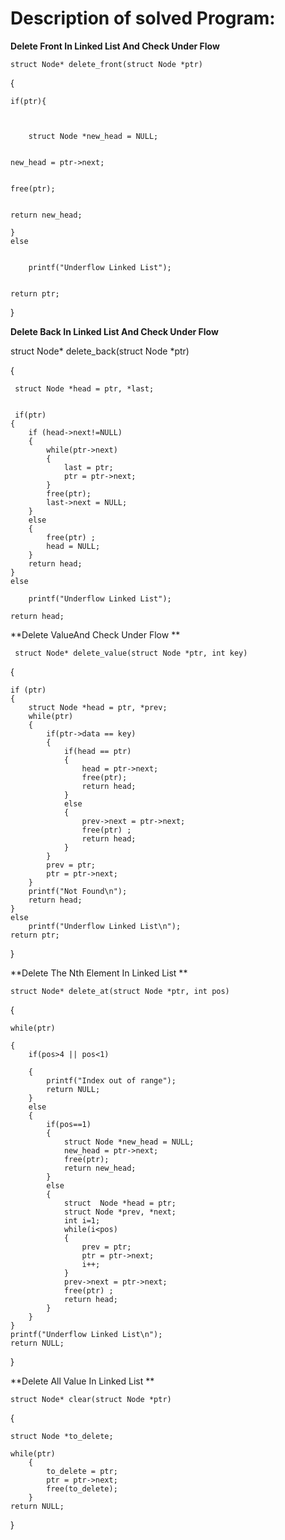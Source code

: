 
# Description of solved Program:





**Delete Front In Linked List And Check Under Flow**








    struct Node* delete_front(struct Node *ptr)

{

    if(ptr){
    
    
    
        struct Node *new_head = NULL;
        
        
    new_head = ptr->next;
    
    
    free(ptr);
    
    
    return new_head;
    
    }
    else
    
    
        printf("Underflow Linked List");
        
        
    return ptr;
}





**Delete Back  In Linked List And Check Under Flow**



struct Node* delete_back(struct Node *ptr)


{
   
   
   
     struct Node *head = ptr, *last;
    
    
     if(ptr)
    {
        if (head->next!=NULL)
        {
            while(ptr->next)
            {
                last = ptr;
                ptr = ptr->next;
            }
            free(ptr);
            last->next = NULL;
        }
        else
        {
            free(ptr) ;
            head = NULL;
        }
        return head;
    }
    else
    
        printf("Underflow Linked List");
        
    return head;
    
    
    
    
    
    
    
    
 **Delete ValueAnd Check Under Flow **
   
   
   
     struct Node* delete_value(struct Node *ptr, int key)
   
{

    if (ptr)
    {
        struct Node *head = ptr, *prev;
        while(ptr)
        {
            if(ptr->data == key)
            {
                if(head == ptr)
                {
                    head = ptr->next;
                    free(ptr);
                    return head;
                }
                else
                {
                    prev->next = ptr->next;
                    free(ptr) ;
                    return head;
                }
            }
            prev = ptr;
            ptr = ptr->next;
        }
        printf("Not Found\n");
        return head;
    }
    else
        printf("Underflow Linked List\n");
    return ptr;
}





**Delete The Nth Element In Linked List **



    struct Node* delete_at(struct Node *ptr, int pos)


{


    while(ptr)
    
    {
        if(pos>4 || pos<1)
        
        {
            printf("Index out of range");
            return NULL;
        }
        else
        {
            if(pos==1)
            {
                struct Node *new_head = NULL;
                new_head = ptr->next;
                free(ptr);
                return new_head;
            }
            else
            {
                struct  Node *head = ptr;
                struct Node *prev, *next;
                int i=1;
                while(i<pos)
                {
                    prev = ptr;
                    ptr = ptr->next;
                    i++;
                }
                prev->next = ptr->next;
                free(ptr) ;
                return head;
            }
        }
    }
    printf("Underflow Linked List\n");
    return NULL;
}



**Delete All Value In Linked List **
 
 
 
    struct Node* clear(struct Node *ptr)
 
 
{
    
    struct Node *to_delete;
    
    while(ptr)
        {
            to_delete = ptr;
            ptr = ptr->next;
            free(to_delete);
        }
    return NULL;
}


